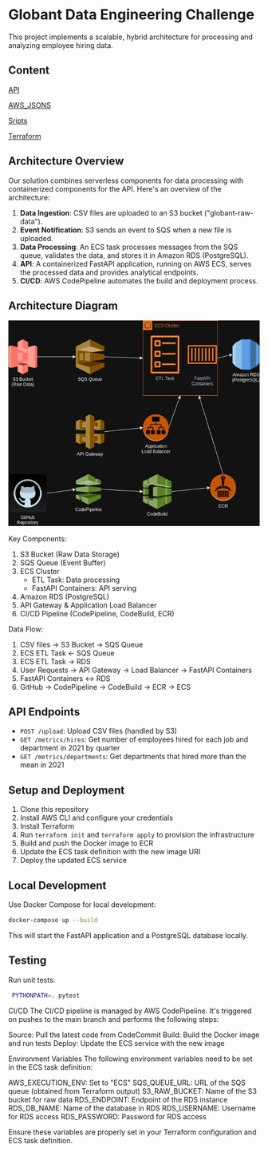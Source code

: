 # Globant Data Engineering Challenge

This project implements a scalable, hybrid architecture for processing and analyzing employee hiring data.

## Content
[API](https://github.com/DocisJP/API-CHALLENGE/blob/main/app/README.md)

[AWS_JSONS](https://github.com/DocisJP/API-CHALLENGE/blob/main/aws_jsons/README.md)

[Sripts]([ruta/del/archivo.md](https://github.com/DocisJP/API-CHALLENGE/blob/main/scripts/README.md))

[Terraform]([ruta/del/archivo.md](https://github.com/DocisJP/API-CHALLENGE/blob/main/terraform/README.md))

## Architecture Overview

Our solution combines serverless components for data processing with containerized components for the API. Here's an overview of the architecture:

1. **Data Ingestion**: CSV files are uploaded to an S3 bucket ("globant-raw-data").
2. **Event Notification**: S3 sends an event to SQS when a new file is uploaded.
3. **Data Processing**: An ECS task processes messages from the SQS queue, validates the data, and stores it in Amazon RDS (PostgreSQL).
4. **API**: A containerized FastAPI application, running on AWS ECS, serves the processed data and provides analytical endpoints.
5. **CI/CD**: AWS CodePipeline automates the build and deployment process.

## Architecture Diagram

![diagram](datachallenge.jpg)

Key Components:
1. S3 Bucket (Raw Data Storage)
2. SQS Queue (Event Buffer)
3. ECS Cluster
   - ETL Task: Data processing
   - FastAPI Containers: API serving
4. Amazon RDS (PostgreSQL)
5. API Gateway & Application Load Balancer
6. CI/CD Pipeline (CodePipeline, CodeBuild, ECR)

Data Flow:
1. CSV files → S3 Bucket → SQS Queue
2. ECS ETL Task ← SQS Queue
3. ECS ETL Task → RDS
4. User Requests → API Gateway → Load Balancer → FastAPI Containers
5. FastAPI Containers ↔ RDS
6. GitHub → CodePipeline → CodeBuild → ECR → ECS

## API Endpoints

- `POST /upload`: Upload CSV files (handled by S3)
- `GET /metrics/hires`: Get number of employees hired for each job and department in 2021 by quarter
- `GET /metrics/departments`: Get departments that hired more than the mean in 2021

## Setup and Deployment

1. Clone this repository
2. Install AWS CLI and configure your credentials
3. Install Terraform
4. Run `terraform init` and `terraform apply` to provision the infrastructure
5. Build and push the Docker image to ECR
6. Update the ECS task definition with the new image URI
7. Deploy the updated ECS service

## Local Development

Use Docker Compose for local development:

```bash
docker-compose up --build
```
This will start the FastAPI application and a PostgreSQL database locally.

## Testing
Run unit tests:
```bash
 PYTHONPATH=. pytest
```
CI/CD
The CI/CD pipeline is managed by AWS CodePipeline. It's triggered on pushes to the main branch and performs the following steps:

Source: Pull the latest code from CodeCommit
Build: Build the Docker image and run tests
Deploy: Update the ECS service with the new image

Environment Variables
The following environment variables need to be set in the ECS task definition:

AWS_EXECUTION_ENV: Set to "ECS"
SQS_QUEUE_URL: URL of the SQS queue (obtained from Terraform output)
S3_RAW_BUCKET: Name of the S3 bucket for raw data
RDS_ENDPOINT: Endpoint of the RDS instance
RDS_DB_NAME: Name of the database in RDS
RDS_USERNAME: Username for RDS access
RDS_PASSWORD: Password for RDS access

Ensure these variables are properly set in your Terraform configuration and ECS task definition.


